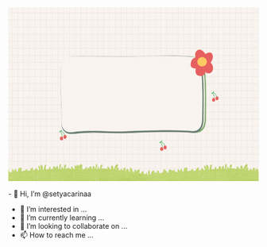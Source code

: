 <img src="https://github.com/setyacarinaa/setyacarinaa/blob/main/W.gif" width="2000" height="350"/>


\- 👋 Hi, I’m @setyacarinaa
- 👀 I’m interested in ...
- 🌱 I’m currently learning ...
- 💞️ I’m looking to collaborate on ...
- 📫 How to reach me ...

<!---
setyacarinaa/setyacarinaa is a ✨ special ✨ repository because its `README.md` (this file) appears on your GitHub profile.
You can click the Preview link to take a look at your changes.
--->
